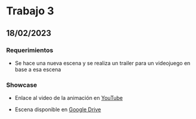 # Trabajo 3

## 18/02/2023

### Requerimientos
- Se hace una nueva escena y se realiza un trailer para un videojuego en base a esa escena

### Showcase
- Enlace al video de la animación en
[YouTube](https://youtu.be/fAZ8ySTZnLQ)

- Escena disponible en
[Google Drive](https://drive.google.com/file/d/1CCaU0f0upVvO0xy_Se50BS4ryzbfEsCO/view?usp=sharing)
